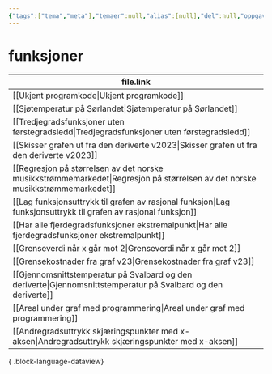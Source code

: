 ```yaml
---
{"tags":["tema","meta"],"temaer":null,"alias":[null],"del":null,"oppgave":null,"fag":null,"eksamen":null,"dg-publish":true,"title":"funksjoner","date":"2023-05-29","modified":"2023-06-01","permalink":"/temaer/funksjoner/","dgPassFrontmatter":true}
---
```



# funksjoner
| file.link                                                                                                                       |
| ------------------------------------------------------------------------------------------------------------------------------- |
| [[Ukjent programkode\|Ukjent programkode]]                                                                                   |
| [[Sjøtemperatur på Sørlandet\|Sjøtemperatur på Sørlandet]]                                                                   |
| [[Tredjegradsfunksjoner uten førstegradsledd\|Tredjegradsfunksjoner uten førstegradsledd]]                                   |
| [[Skisser grafen ut fra den deriverte v2023\|Skisser grafen ut fra den deriverte v2023]]                                     |
| [[Regresjon på størrelsen av det norske musikkstrømmemarkedet\|Regresjon på størrelsen av det norske musikkstrømmemarkedet]] |
| [[Lag funksjonsuttrykk til grafen av rasjonal funksjon\|Lag funksjonsuttrykk til grafen av rasjonal funksjon]]               |
| [[Har alle fjerdegradsfunksjoner ekstremalpunkt\|Har alle fjerdegradsfunksjoner ekstremalpunkt]]                             |
| [[Grenseverdi når x går mot 2\|Grenseverdi når x går mot 2]]                                                                 |
| [[Grensekostnader fra graf v23\|Grensekostnader fra graf v23]]                                                               |
| [[Gjennomsnittstemperatur på Svalbard og den deriverte\|Gjennomsnittstemperatur på Svalbard og den deriverte]]               |
| [[Areal under graf med programmering\|Areal under graf med programmering]]                                                   |
| [[Andregradsuttrykk skjæringspunkter med x-aksen\|Andregradsuttrykk skjæringspunkter med x-aksen]]                           |

{ .block-language-dataview}
